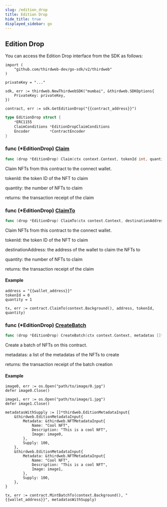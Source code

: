 ```yaml
---
slug: /edition_drop
title: Edition Drop
hide_title: true
displayed_sidebar: go
---
```


## Edition Drop

You can access the Edition Drop interface from the SDK as follows:

```
import (
	"github.com/thirdweb-dev/go-sdk/v2/thirdweb"
)

privateKey = "..."

sdk, err := thirdweb.NewThirdwebSDK("mumbai", &thirdweb.SDKOptions{
	PrivateKey: privateKey,
})

contract, err := sdk.GetEditionDrop("{{contract_address}}")
```

```go
type EditionDrop struct {
    *ERC1155
    ClaimConditions *EditionDropClaimConditions
    Encoder         *ContractEncoder
}
```

### func \(\*EditionDrop\) [Claim](https://github.com/thirdweb-dev/go-sdk/blob/main/thirdweb/edition_drop.go#L151)

```go
func (drop *EditionDrop) Claim(ctx context.Context, tokenId int, quantity int) (*types.Transaction, error)
```

Claim NFTs from this contract to the connect wallet\.

tokenId: the token ID of the NFT to claim

quantity: the number of NFTs to claim

returns: the transaction receipt of the claim

### func \(\*EditionDrop\) [ClaimTo](https://github.com/thirdweb-dev/go-sdk/blob/main/thirdweb/edition_drop.go#L173)

```go
func (drop *EditionDrop) ClaimTo(ctx context.Context, destinationAddress string, tokenId int, quantity int) (*types.Transaction, error)
```

Claim NFTs from this contract to the connect wallet\.

tokenId: the token ID of the NFT to claim

destinationAddress: the address of the wallet to claim the NFTs to

quantity: the number of NFTs to claim

returns: the transaction receipt of the claim

#### Example

```
address = "{{wallet_address}}"
tokenId = 0
quantity = 1

tx, err := contract.ClaimTo(context.Background(), address, tokenId, quantity)
```

### func \(\*EditionDrop\) [CreateBatch](https://github.com/thirdweb-dev/go-sdk/blob/main/thirdweb/edition_drop.go#L103)

```go
func (drop *EditionDrop) CreateBatch(ctx context.Context, metadatas []*NFTMetadataInput) (*types.Transaction, error)
```

Create a batch of NFTs on this contract\.

metadatas: a list of the metadatas of the NFTs to create

returns: the transaction receipt of the batch creation

#### Example

```
image0, err := os.Open("path/to/image/0.jpg")
defer image0.Close()

image1, err := os.Open("path/to/image/1.jpg")
defer image1.Close()

metadatasWithSupply := []*thirdweb.EditionMetadataInput{
	&thirdweb.EditionMetadataInput{
		Metadata: &thirdweb.NFTMetadataInput{
			Name: "Cool NFT",
			Description: "This is a cool NFT",
			Image: image0,
		},
		Supply: 100,
	},
	&thirdweb.EditionMetadataInput{
		Metadata: &thirdweb.NFTMetadataInput{
			Name: "Cool NFT",
			Description: "This is a cool NFT",
			Image: image1,
		},
		Supply: 100,
	},
}

tx, err := contract.MintBatchTo(context.Background(), "{{wallet_address}}", metadatasWithSupply)
```

